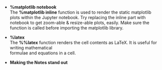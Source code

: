 -  __%matplotlib notebook__  
   The __%matplotlib inline__ function is used to render the static matplotlib plots within the Jupyter notebook. 
   Try replacing the inline part with notebook to get zoom-able & resize-able plots, easily. 
   Make sure the function is called before importing the matplotlib library.
   
-  __%latex__  
   The __%%latex__ function renders the cell contents as LaTeX. It is useful for writing mathematical  
   formulae and equations in a cell.  
   
-  __Making the Notes stand out__
   
  
